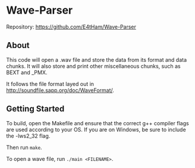 
<!-- README.md -->


# Wave-Parser

Repository: <https://github.com/E4tHam/Wave-Parser>

## About

This code will open a .wav file and store the data from its format and data chunks. It will also store and print other miscellaneous chunks, such as BEXT and _PMX.

It follows the file format layed out in <http://soundfile.sapp.org/doc/WaveFormat/>.

## Getting Started

To build, open the Makefile and ensure that the correct g++ compiler flags are used according to your OS. If you are on Windows, be sure to include the -lws2_32 flag.

Then run `make`.

To open a wave file, run `./main <FILENAME>`.
